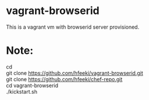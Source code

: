 vagrant-browserid
=================

This is a vagrant vm with browserid server provisioned.   

Note:
======  
cd   
git clone https://github.com/hfeeki/vagrant-browserid.git  
git clone https://github.com/hfeeki/chef-repo.git   
cd vagrant-browserid  
./kickstart.sh

